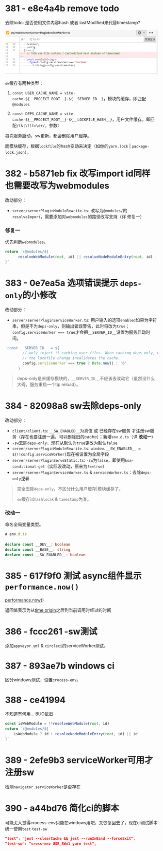 # 381 - e8e4a4b remove todo

去除todo: 是否使用文件内容hash 或者 lastModified来代替timestamp?

![1](1.png)

`sw`缓存有两种类型：

1. `const USER_CACHE_NAME = vite-cache-${__PROJECT_ROOT__}-${__SERVER_ID__}`，模块的缓存，即匹配`@modules`

2. `const DEPS_CACHE_NAME = vite-cache-${__PROJECT_ROOT__}-${__LOCKFILE_HASH__}`，用户文件缓存，即匹配`/(&|\?)t=\d+/`，参数t

每次服务启动，sw更新，都会删除用户缓存。

而模块缓存，根据`lockfile`的hash变动来决定（如你的`yarn.lock` | `package-lock.json`）。



# 382 - b5871eb fix 改写import id同样也需要改写为webmodules

改动部分：

- `server/serverPluginModuleRewrite.ts`: 改写为`@modules/`的`resolveImport`，需要添加对`webmodules`的路径改写支持（详 修复一）

### 修复一

优先判断`webmodules`。

```typescript
return `/@modules/${
      resolveWebModule(root, id) || resolveNodeModuleEntry(root, id) || id
}`
```



# 383 - 0e7ea5a 选项错误提示 `deps-only`的小修改

改动部分：

- `server/serverPluginServiceWorker.ts`: 用户输入的选项`enabled`如果为字符串，但是不为`deps-only`，则输出错误警告，此时将改为`true`；`config.serviceWorker === true`才会把`__SERVER_ID__`设置为服务启动时间。

```typescript
`const __SERVER_ID__ = ${
        // only inject if caching user files. When caching deps only, only
        // the lockfile change invalidates the cache.
        config.serviceWorker === true ? Date.now() : '0'
      }`
```

> deps-only是来缓存模块的，`__SERVER_ID__`不应该去改动它（虽然没什么大碍，服务重启一个tip reload）。



# 384 - 82098a8 sw去除deps-only

改动部分：

- `client/client.ts`: `__SW_ENABLED__`为真值 或 已经存在sw服务 才注册sw服务（存在也要注册一遍，可以删除旧的cache）；新增`env.d.ts`（详 **改动一**）
- `-sw`去除`deps-only`，现在从默认为`true`更改为默认`false`
- `server/serverPluginModuleRewrite.ts`: `window.__SW_ENABLED__ = ${!!config.serviceWorker}`现在被设置为全局字段
- `server/serverPluginServeStatic.ts`: `-sw`为`false`，即使用`koa-conditional-get`（实际没改动，原来为`!==true`）
- `server/serverPluginServiceWorker.ts` & `serviceWorker.ts`：去除`deps-only`逻辑

> 完全去除`deps-only`，不区分什么用户缓存|模块缓存了。
>
> `sw`缓存以`hashlocak` & `timestamp`为准。

### 改动一

命名全局变量类型。

```typescript
# env.d.ts

declare const __DEV__: boolean
declare const __BASE__: string
declare const __SW_ENABLED__: boolean
```



# 385 - 617f9f0 测试 async组件显示`performance.now()`

[performance.now()](https://developer.mozilla.org/zh-CN/docs/Web/API/Performance/now)

返回值表示为从[time origin](https://developer.mozilla.org/en-US/docs/Web/API/DOMHighResTimeStamp#the_time_origin)之后到当前调用时经过的时间



# 386 - fccc261 -sw测试

添加`appveyor.yml` & `circleci`的serviceWorker测试。



# 387 - 893ae7b windows ci

区分windows测试，设置`crocess-env`。



# 388 - ce41994

不知道有何用...  BUG依旧

```typescript
const isWebModule = !!resolveWebModule(root, id)
return `/@modules/${
    isWebModule ? id : resolveNodeModuleEntry(root, id) || id
}`
```



# 389 - 2efe9b3 serviceWorker可用才注册sw

检测`navigator.serviceWorker`是否存在



# 390 - a44bd76 简化ci的脚本

可能尤大觉得crocess-env只能在windows用吧，又恢复回去了，现在ci测试脚本统一使用`test` `test-sw`

```json
"test": "jest --clearCache && jest --runInBand --forceExit",
"test-sw": "cross-env USE_SW=1 yarn test",
```

